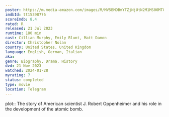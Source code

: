 ```yaml
---
poster: https://m.media-amazon.com/images/M/MV5BMDBmYTZjNjUtN2M1MS00MTQ2LTk2ODgtNzc2M2QyZGE5NTVjXkEyXkFqcGdeQXVyNzAwMjU2MTY@._V1_SX300.jpg
imdbId: tt15398776
scoreImdb: 8.4
rated: R
released: 21 Jul 2023
runtime: 180 min
cast: Cillian Murphy, Emily Blunt, Matt Damon
director: Christopher Nolan
country: United States, United Kingdom
language: English, German, Italian
aka: 
genre: Biography, Drama, History
dvd: 21 Nov 2023
watched: 2024-01-28
myrating: 7
status: completed
type: movie
location: Telegram
---
```


plot:: The story of American scientist J. Robert Oppenheimer and his role in the development of the atomic bomb.